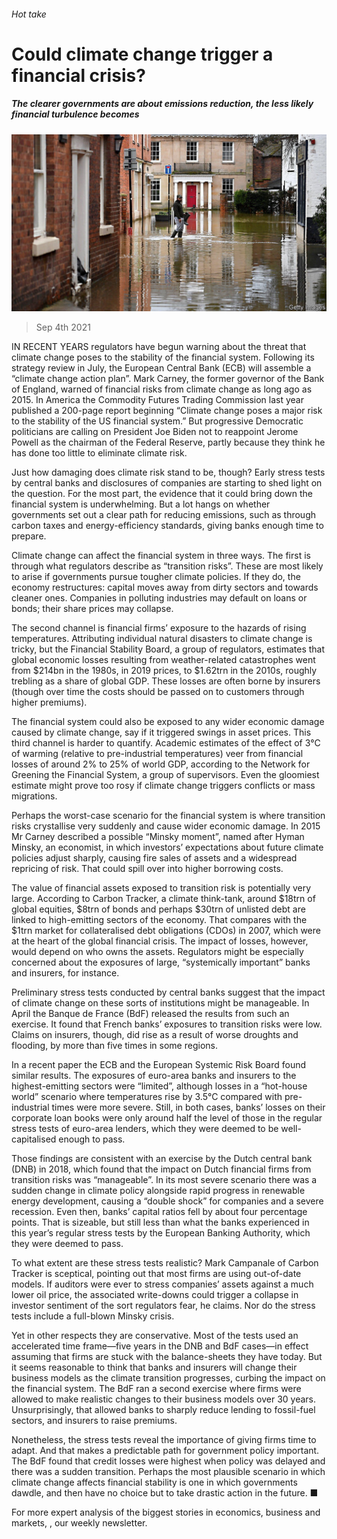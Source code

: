 ###### Hot take

# Could climate change trigger a financial crisis? 

##### The clearer governments are about emissions reduction, the less likely financial turbulence becomes 

![image](images/20210904_fnp502.jpg) 

> Sep 4th 2021 

IN RECENT YEARS regulators have begun warning about the threat that climate change poses to the stability of the financial system. Following its strategy review in July, the European Central Bank (ECB) will assemble a “climate change action plan”. Mark Carney, the former governor of the Bank of England, warned of financial risks from climate change as long ago as 2015. In America the Commodity Futures Trading Commission last year published a 200-page report beginning “Climate change poses a major risk to the stability of the US financial system.” But progressive Democratic politicians are calling on President Joe Biden not to reappoint Jerome Powell as the chairman of the Federal Reserve, partly because they think he has done too little to eliminate climate risk.

Just how damaging does climate risk stand to be, though? Early stress tests by central banks and disclosures of companies are starting to shed light on the question. For the most part, the evidence that it could bring down the financial system is underwhelming. But a lot hangs on whether governments set out a clear path for reducing emissions, such as through carbon taxes and energy-efficiency standards, giving banks enough time to prepare.


Climate change can affect the financial system in three ways. The first is through what regulators describe as “transition risks”. These are most likely to arise if governments pursue tougher climate policies. If they do, the economy restructures: capital moves away from dirty sectors and towards cleaner ones. Companies in polluting industries may default on loans or bonds; their share prices may collapse.

The second channel is financial firms’ exposure to the hazards of rising temperatures. Attributing individual natural disasters to climate change is tricky, but the Financial Stability Board, a group of regulators, estimates that global economic losses resulting from weather-related catastrophes went from $214bn in the 1980s, in 2019 prices, to $1.62trn in the 2010s, roughly trebling as a share of global GDP. These losses are often borne by insurers (though over time the costs should be passed on to customers through higher premiums).

The financial system could also be exposed to any wider economic damage caused by climate change, say if it triggered swings in asset prices. This third channel is harder to quantify. Academic estimates of the effect of 3°C of warming (relative to pre-industrial temperatures) veer from financial losses of around 2% to 25% of world GDP, according to the Network for Greening the Financial System, a group of supervisors. Even the gloomiest estimate might prove too rosy if climate change triggers conflicts or mass migrations.

Perhaps the worst-case scenario for the financial system is where transition risks crystallise very suddenly and cause wider economic damage. In 2015 Mr Carney described a possible “Minsky moment”, named after Hyman Minsky, an economist, in which investors’ expectations about future climate policies adjust sharply, causing fire sales of assets and a widespread repricing of risk. That could spill over into higher borrowing costs.

The value of financial assets exposed to transition risk is potentially very large. According to Carbon Tracker, a climate think-tank, around $18trn of global equities, $8trn of bonds and perhaps $30trn of unlisted debt are linked to high-emitting sectors of the economy. That compares with the $1trn market for collateralised debt obligations (CDOs) in 2007, which were at the heart of the global financial crisis. The impact of losses, however, would depend on who owns the assets. Regulators might be especially concerned about the exposures of large, “systemically important” banks and insurers, for instance.

Preliminary stress tests conducted by central banks suggest that the impact of climate change on these sorts of institutions might be manageable. In April the Banque de France (BdF) released the results from such an exercise. It found that French banks’ exposures to transition risks were low. Claims on insurers, though, did rise as a result of worse droughts and flooding, by more than five times in some regions.

In a recent paper the ECB and the European Systemic Risk Board found similar results. The exposures of euro-area banks and insurers to the highest-emitting sectors were “limited”, although losses in a “hot-house world” scenario where temperatures rise by 3.5°C compared with pre-industrial times were more severe. Still, in both cases, banks’ losses on their corporate loan books were only around half the level of those in the regular stress tests of euro-area lenders, which they were deemed to be well-capitalised enough to pass.

Those findings are consistent with an exercise by the Dutch central bank (DNB) in 2018, which found that the impact on Dutch financial firms from transition risks was “manageable”. In its most severe scenario there was a sudden change in climate policy alongside rapid progress in renewable energy development, causing a “double shock” for companies and a severe recession. Even then, banks’ capital ratios fell by about four percentage points. That is sizeable, but still less than what the banks experienced in this year’s regular stress tests by the European Banking Authority, which they were deemed to pass.

To what extent are these stress tests realistic? Mark Campanale of Carbon Tracker is sceptical, pointing out that most firms are using out-of-date models. If auditors were ever to stress companies’ assets against a much lower oil price, the associated write-downs could trigger a collapse in investor sentiment of the sort regulators fear, he claims. Nor do the stress tests include a full-blown Minsky crisis.

Yet in other respects they are conservative. Most of the tests used an accelerated time frame—five years in the DNB and BdF cases—in effect assuming that firms are stuck with the balance-sheets they have today. But it seems reasonable to think that banks and insurers will change their business models as the climate transition progresses, curbing the impact on the financial system. The BdF ran a second exercise where firms were allowed to make realistic changes to their business models over 30 years. Unsurprisingly, that allowed banks to sharply reduce lending to fossil-fuel sectors, and insurers to raise premiums.

Nonetheless, the stress tests reveal the importance of giving firms time to adapt. And that makes a predictable path for government policy important. The BdF found that credit losses were highest when policy was delayed and there was a sudden transition. Perhaps the most plausible scenario in which climate change affects financial stability is one in which governments dawdle, and then have no choice but to take drastic action in the future. ■

For more expert analysis of the biggest stories in economics, business and markets, , our weekly newsletter.

